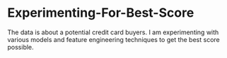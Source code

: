 # Experimenting-For-Best-Score
The data is about a potential credit card buyers. I am experimenting with various models and feature engineering techniques to get the best score possible. 
